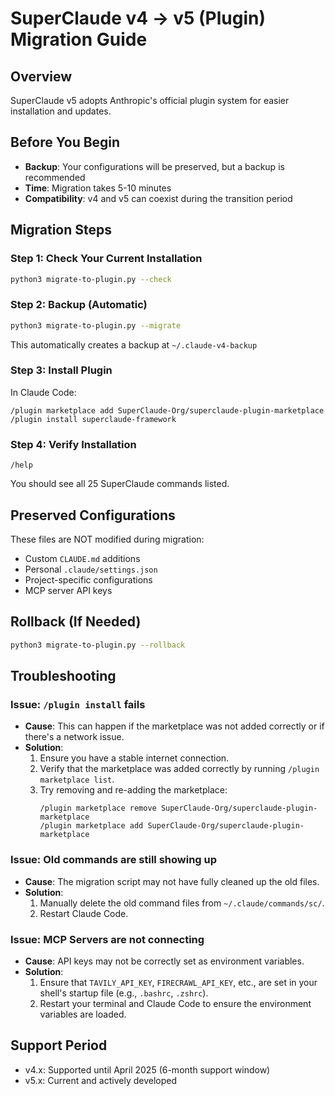 # SuperClaude v4 → v5 (Plugin) Migration Guide

## Overview
SuperClaude v5 adopts Anthropic's official plugin system for easier installation and updates.

## Before You Begin
- **Backup**: Your configurations will be preserved, but a backup is recommended
- **Time**: Migration takes 5-10 minutes
- **Compatibility**: v4 and v5 can coexist during the transition period

## Migration Steps

### Step 1: Check Your Current Installation
```bash
python3 migrate-to-plugin.py --check
```

### Step 2: Backup (Automatic)
```bash
python3 migrate-to-plugin.py --migrate
```
This automatically creates a backup at `~/.claude-v4-backup`

### Step 3: Install Plugin
In Claude Code:
```
/plugin marketplace add SuperClaude-Org/superclaude-plugin-marketplace
/plugin install superclaude-framework
```

### Step 4: Verify Installation
```
/help
```
You should see all 25 SuperClaude commands listed.

## Preserved Configurations
These files are NOT modified during migration:
- Custom `CLAUDE.md` additions
- Personal `.claude/settings.json`
- Project-specific configurations
- MCP server API keys

## Rollback (If Needed)
```bash
python3 migrate-to-plugin.py --rollback
```

## Troubleshooting

### Issue: `/plugin install` fails
- **Cause**: This can happen if the marketplace was not added correctly or if there's a network issue.
- **Solution**:
  1. Ensure you have a stable internet connection.
  2. Verify that the marketplace was added correctly by running `/plugin marketplace list`.
  3. Try removing and re-adding the marketplace:
     ```
     /plugin marketplace remove SuperClaude-Org/superclaude-plugin-marketplace
     /plugin marketplace add SuperClaude-Org/superclaude-plugin-marketplace
     ```

### Issue: Old commands are still showing up
- **Cause**: The migration script may not have fully cleaned up the old files.
- **Solution**:
  1. Manually delete the old command files from `~/.claude/commands/sc/`.
  2. Restart Claude Code.

### Issue: MCP Servers are not connecting
- **Cause**: API keys may not be correctly set as environment variables.
- **Solution**:
  1. Ensure that `TAVILY_API_KEY`, `FIRECRAWL_API_KEY`, etc., are set in your shell's startup file (e.g., `.bashrc`, `.zshrc`).
  2. Restart your terminal and Claude Code to ensure the environment variables are loaded.

## Support Period
- v4.x: Supported until April 2025 (6-month support window)
- v5.x: Current and actively developed

